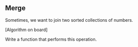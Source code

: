 Merge
---

Sometimes, we want to join two sorted collections of numbers.

[Algorithm on board]

Write a function that performs this operation.
